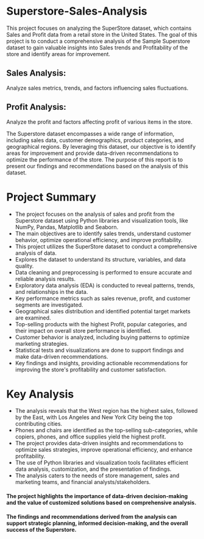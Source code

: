 # Superstore-Sales-Analysis

This project focuses on analyzing the SuperStore dataset, which contains Sales and Profit data from a retail store in the United States. The goal of this project is to conduct a comprehensive analysis of the Sample Superstore dataset to gain valuable insights into Sales trends and Profitability of the store and identify areas for improvement. 
## Sales Analysis: 
Analyze sales metrics, trends, and factors influencing sales fluctuations. 
## Profit Analysis: 
Analyze the profit and factors affecting profit of various items in the store. 

The Superstore dataset encompasses a wide range of information, including sales data, customer demographics, product categories, and geographical regions. By leveraging this dataset, our objective is to identify areas for improvement and provide data-driven recommendations to optimize the performance of the store. The purpose of this report is to present our findings and recommendations based on the analysis of this dataset.


# Project Summary
* The project focuses on the analysis of sales and profit from the Superstore dataset using Python libraries and visualization tools, like NumPy, Pandas, Matplotlib and Seaborn.
* The main objectives are to identify sales trends, understand customer behavior, optimize operational efficiency, and improve profitability.
* This project utilizes the SuperStore dataset to conduct a comprehensive analysis of data.
* Explores the dataset to understand its structure, variables, and data quality.
* Data cleaning and preprocessing is performed to ensure accurate and reliable analysis results.
* Exploratory data analysis (EDA) is conducted to reveal patterns, trends, and relationships in the data.
* Key performance metrics such as sales revenue, profit, and customer segments are investigated.
* Geographical sales distribution and identified potential target markets are examined.
* Top-selling products with the highest Profit, popular categories, and their impact on overall store performance is identified.
* Customer behavior is analyzed, including buying patterns to optimize marketing strategies.
* Statistical tests and visualizations are done to support findings and make data-driven recommendations.
* Key findings and insights, providing actionable recommendations for improving the store's profitability and customer satisfaction.

# Key Analysis
* The analysis reveals that the West region has the highest sales, followed by the East, with Los Angeles and New York City being the top contributing cities.
* Phones and chairs are identified as the top-selling sub-categories, while copiers, phones, and office supplies yield the highest profit.
* The project provides data-driven insights and recommendations to optimize sales strategies, improve operational efficiency, and enhance profitability.
* The use of Python libraries and visualization tools facilitates efficient data analysis, customization, and the presentation of findings.
* The analysis caters to the needs of store management, sales and marketing teams, and financial analysts/stakeholders.


#### The project highlights the importance of data-driven decision-making and the value of customized solutions based on comprehensive analysis.
#### The findings and recommendations derived from the analysis can support strategic planning, informed decision-making, and the overall success of the Superstore.
